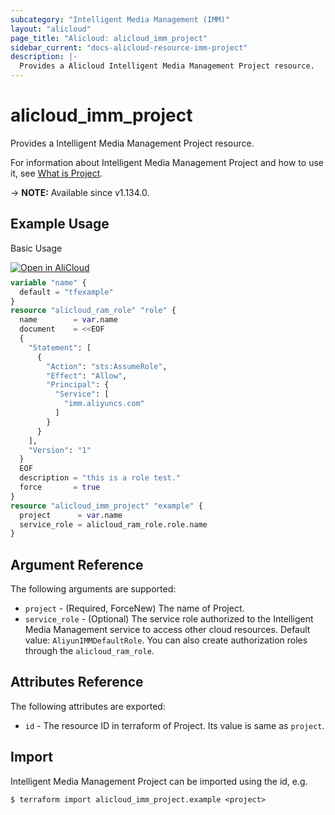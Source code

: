 ```yaml
---
subcategory: "Intelligent Media Management (IMM)"
layout: "alicloud"
page_title: "Alicloud: alicloud_imm_project"
sidebar_current: "docs-alicloud-resource-imm-project"
description: |-
  Provides a Alicloud Intelligent Media Management Project resource.
---
```


# alicloud_imm_project

Provides a Intelligent Media Management Project resource.

For information about Intelligent Media Management Project and how to use it, see [What is Project](https://www.alibabacloud.com/help/en/network-intelligence-service/latest/user-overview).

-> **NOTE:** Available since v1.134.0.

## Example Usage

Basic Usage

<div style="display: block;margin-bottom: 40px;"><div class="oics-button" style="float: right;position: absolute;margin-bottom: 10px;">
  <a href="https://api.aliyun.com/api-tools/terraform?resource=alicloud_imm_project&exampleId=fd26d7e6-95c4-eade-3aae-38af4a8744083af28020&activeTab=example&spm=docs.r.imm_project.0.fd26d7e695&intl_lang=EN_US" target="_blank">
    <img alt="Open in AliCloud" src="https://img.alicdn.com/imgextra/i1/O1CN01hjjqXv1uYUlY56FyX_!!6000000006049-55-tps-254-36.svg" style="max-height: 44px; max-width: 100%;">
  </a>
</div></div>

```terraform
variable "name" {
  default = "tfexample"
}
resource "alicloud_ram_role" "role" {
  name        = var.name
  document    = <<EOF
  {
    "Statement": [
      {
        "Action": "sts:AssumeRole",
        "Effect": "Allow",
        "Principal": {
          "Service": [
            "imm.aliyuncs.com"
          ]
        }
      }
    ],
    "Version": "1"
  }
  EOF
  description = "this is a role test."
  force       = true
}
resource "alicloud_imm_project" "example" {
  project      = var.name
  service_role = alicloud_ram_role.role.name
}
```

## Argument Reference

The following arguments are supported:

* `project` - (Required, ForceNew) The name of Project.
* `service_role` - (Optional) The service role authorized to the Intelligent Media Management service to access other cloud resources. Default value: `AliyunIMMDefaultRole`. You can also create authorization  roles through the `alicloud_ram_role`.

## Attributes Reference

The following attributes are exported:

* `id` - The resource ID in terraform of Project. Its value is same as `project`.

## Import

Intelligent Media Management Project can be imported using the id, e.g.

```shell
$ terraform import alicloud_imm_project.example <project>
```
